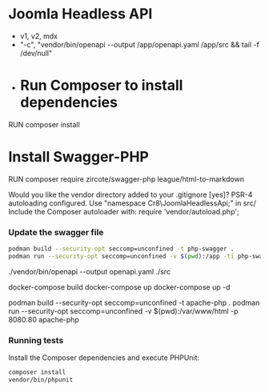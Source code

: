 # Joomla Headless API

- v1, v2, mdx
- "-c", "vendor/bin/openapi --output /app/openapi.yaml /app/src && tail -f /dev/null"
- # Run Composer to install dependencies
RUN composer install

# Install Swagger-PHP
RUN composer require zircote/swagger-php league/html-to-markdown


Would you like the vendor directory added to your .gitignore [yes]?
PSR-4 autoloading configured. Use "namespace Cr8\JoomlaHeadlessApi;" in src/
Include the Composer autoloader with: require 'vendor/autoload.php';



### Update the swagger file
```bash
podman build --security-opt seccomp=unconfined -t php-swagger .
podman run --security-opt seccomp=unconfined -v $(pwd):/app -ti php-swagger bash -c "composer install && ./vendor/bin/openapi --output /app/openapi.yaml /app/src/headless-api/"
```

./vendor/bin/openapi --output openapi.yaml ./src



docker-compose build
docker-compose up
docker-compose up -d

podman build --security-opt seccomp=unconfined -t apache-php .
podman run --security-opt seccomp=unconfined -v $(pwd):/var/www/html -p 8080:80 apache-php

### Running tests

Install the Composer dependencies and execute PHPUnit:

```bash
composer install
vendor/bin/phpunit
```
